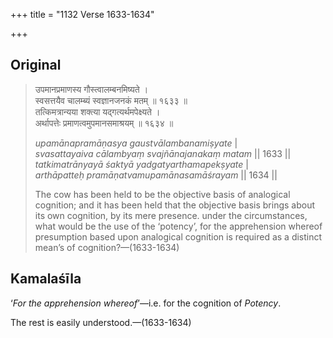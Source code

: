 +++
title = "1132 Verse 1633-1634"

+++
## Original 
>
> उपमानप्रमाणस्य गौस्त्वालम्बनमिष्यते ।  
> स्वसत्तयैव चालम्ब्यं स्वज्ञानजनकं मतम् ॥ १६३३ ॥  
> तत्किमत्रान्यया शक्त्या यद्गत्यर्थमपेक्ष्यते ।  
> अर्थापत्तेः प्रमाणत्वमुपमानसमाश्रयम् ॥ १६३४ ॥ 
>
> *upamānapramāṇasya gaustvālambanamiṣyate* \|  
> *svasattayaiva cālambyaṃ svajñānajanakaṃ matam* \|\| 1633 \|\|  
> *tatkimatrānyayā śaktyā yadgatyarthamapekṣyate* \|  
> *arthāpatteḥ pramāṇatvamupamānasamāśrayam* \|\| 1634 \|\| 
>
> The cow has been held to be the objective basis of analogical cognition; and it has been held that the objective basis brings about its own cognition, by its mere presence. under the circumstances, what would be the use of the ‘potency’, for the apprehension whereof presumption based upon analogical cognition is required as a distinct mean’s of cognition?—(1633-1634)



## Kamalaśīla

‘*For the apprehension whereof*’—i.e. for the cognition of *Potency*.

The rest is easily understood.—(1633-1634)


